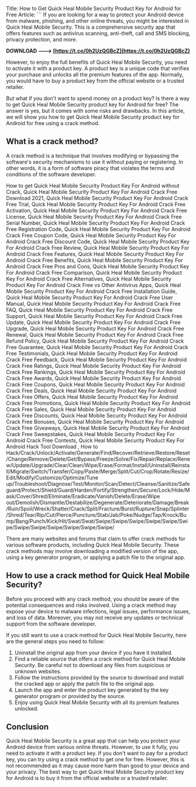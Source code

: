 
 Title: How to Get Quick Heal Mobile Security Product Key for Android for Free  Article:  ``` 
If you are looking for a way to protect your Android device from malware, phishing, and other online threats, you might be interested in Quick Heal Mobile Security. This is a comprehensive security app that offers features such as antivirus scanning, anti-theft, call and SMS blocking, privacy protection, and more.
 
**DOWNLOAD ---> [https://t.co/0h2UzQGBcZ](https://t.co/0h2UzQGBcZ)**


  
However, to enjoy the full benefits of Quick Heal Mobile Security, you need to activate it with a product key. A product key is a unique code that verifies your purchase and unlocks all the premium features of the app. Normally, you would have to buy a product key from the official website or a trusted retailer.
  
But what if you don't want to spend money on a product key? Is there a way to get Quick Heal Mobile Security product key for Android for free? The answer is yes, but it comes with some risks and drawbacks. In this article, we will show you how to get Quick Heal Mobile Security product key for Android for free using a crack method.
  
## What is a crack method?
  
A crack method is a technique that involves modifying or bypassing the software's security mechanisms to use it without paying or registering. In other words, it is a form of software piracy that violates the terms and conditions of the software developer.
 
How to get Quick Heal Mobile Security Product Key For Android without Crack,  Quick Heal Mobile Security Product Key For Android Crack Free Download 2021,  Quick Heal Mobile Security Product Key For Android Crack Free Trial,  Quick Heal Mobile Security Product Key For Android Crack Free Activation,  Quick Heal Mobile Security Product Key For Android Crack Free License,  Quick Heal Mobile Security Product Key For Android Crack Free Serial Number,  Quick Heal Mobile Security Product Key For Android Crack Free Registration Code,  Quick Heal Mobile Security Product Key For Android Crack Free Coupon Code,  Quick Heal Mobile Security Product Key For Android Crack Free Discount Code,  Quick Heal Mobile Security Product Key For Android Crack Free Review,  Quick Heal Mobile Security Product Key For Android Crack Free Features,  Quick Heal Mobile Security Product Key For Android Crack Free Benefits,  Quick Heal Mobile Security Product Key For Android Crack Free Pros and Cons,  Quick Heal Mobile Security Product Key For Android Crack Free Comparison,  Quick Heal Mobile Security Product Key For Android Crack Free Alternatives,  Quick Heal Mobile Security Product Key For Android Crack Free vs Other Antivirus Apps,  Quick Heal Mobile Security Product Key For Android Crack Free Installation Guide,  Quick Heal Mobile Security Product Key For Android Crack Free User Manual,  Quick Heal Mobile Security Product Key For Android Crack Free FAQ,  Quick Heal Mobile Security Product Key For Android Crack Free Support,  Quick Heal Mobile Security Product Key For Android Crack Free Update,  Quick Heal Mobile Security Product Key For Android Crack Free Upgrade,  Quick Heal Mobile Security Product Key For Android Crack Free Renewal,  Quick Heal Mobile Security Product Key For Android Crack Free Refund Policy,  Quick Heal Mobile Security Product Key For Android Crack Free Guarantee,  Quick Heal Mobile Security Product Key For Android Crack Free Testimonials,  Quick Heal Mobile Security Product Key For Android Crack Free Feedback,  Quick Heal Mobile Security Product Key For Android Crack Free Ratings,  Quick Heal Mobile Security Product Key For Android Crack Free Rankings,  Quick Heal Mobile Security Product Key For Android Crack Free Awards,  Quick Heal Mobile Security Product Key For Android Crack Free Coupons,  Quick Heal Mobile Security Product Key For Android Crack Free Deals,  Quick Heal Mobile Security Product Key For Android Crack Free Offers,  Quick Heal Mobile Security Product Key For Android Crack Free Promotions,  Quick Heal Mobile Security Product Key For Android Crack Free Sales,  Quick Heal Mobile Security Product Key For Android Crack Free Discounts,  Quick Heal Mobile Security Product Key For Android Crack Free Bonuses,  Quick Heal Mobile Security Product Key For Android Crack Free Giveaways,  Quick Heal Mobile Security Product Key For Android Crack Free Sweepstakes,  Quick Heal Mobile Security Product Key For Android Crack Free Contests,  Quick Heal Mobile Security Product Key For Android Hack Tool Download ,  How to Hack/Crack/Unlock/Activate/Generate/Find/Recover/Retrieve/Restore/Reset/Change/Remove/Delete/Get/Bypass/Freeze/Solve/Fix/Repair/Replace/Renew/Update/Upgrade/Clear/Clean/Wipe/Erase/Format/Install/Uninstall/Reinstall/Migrate/Switch/Transfer/Copy/Paste/Merge/Split/Cut/Crop/Rotate/Resize/Edit/Modify/Customize/Optimize/Tune up/Troubleshoot/Diagnose/Test/Monitor/Scan/Detect/Cleanse/Sanitize/Safeguard/Protect/Shield/Guard/Harden/Fortify/Strengthen/Secure/Lock/Hide/Mask/Cover/Shred/Eliminate/Eradicate/Vanish/Delete/Erase/Wipe out/Demolish/Dismantle/Destabilize/Degenerate/Deteriorate/Damage/Break/Ruin/Spoil/Wreck/Shatter/Crack/Split/Fracture/Burst/Rupture/Snap/Splinter/Shred/Tear/Rip/Cut/Pierce/Puncture/Stab/Jab/Poke/Nudge/Tap/Knock/Bump/Bang/Punch/Kick/Hit/Swat/Swat/Swipe/Swipe/Swipe/Swipe/Swipe/Swipe/Swipe/Swipe/Swipe/Swipe/Swipe/Swipe/
  
There are many websites and forums that claim to offer crack methods for various software products, including Quick Heal Mobile Security. These crack methods may involve downloading a modified version of the app, using a key generator program, or applying a patch file to the original app.
  
## How to use a crack method for Quick Heal Mobile Security?
  
Before you proceed with any crack method, you should be aware of the potential consequences and risks involved. Using a crack method may expose your device to malware infections, legal issues, performance issues, and loss of data. Moreover, you may not receive any updates or technical support from the software developer.
  
If you still want to use a crack method for Quick Heal Mobile Security, here are the general steps you need to follow:
  
1. Uninstall the original app from your device if you have it installed.
2. Find a reliable source that offers a crack method for Quick Heal Mobile Security. Be careful not to download any files from suspicious or unknown websites.
3. Follow the instructions provided by the source to download and install the cracked app or apply the patch file to the original app.
4. Launch the app and enter the product key generated by the key generator program or provided by the source.
5. Enjoy using Quick Heal Mobile Security with all its premium features unlocked.

## Conclusion
  
Quick Heal Mobile Security is a great app that can help you protect your Android device from various online threats. However, to use it fully, you need to activate it with a product key. If you don't want to pay for a product key, you can try using a crack method to get one for free. However, this is not recommended as it may cause more harm than good to your device and your privacy. The best way to get Quick Heal Mobile Security product key for Android is to buy it from the official website or a trusted retailer.
 ``` 8cf37b1e13
 
